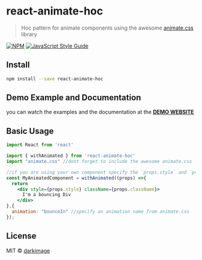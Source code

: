 # react-animate-hoc

> Hoc pattern for animate components using the awesome [animate.css](https://animate.style/) library

[![NPM](https://img.shields.io/npm/v/@darkimage/react-animate-hoc.svg)](https://www.npmjs.com/package/react-animate-hoc) [![JavaScript Style Guide](https://img.shields.io/badge/code_style-standard-brightgreen.svg)](https://standardjs.com)

## Install

```bash
npm install --save react-animate-hoc
```

## Demo Example and Documentation
you can watch the examples and the documentation at the **[DEMO WEBSITE](https://darkimage.github.io/react-animate-hoc/)**

## Basic Usage

```jsx
import React from 'react'

import { withAnimated } from 'react-animate-hoc'
import "animate.css" //dont forget to include the awesome animate.css

//if you are using your own component specify the `props.style` and `props.className` property
const MyAnimatedComponent = withAnimated((props) =>{
  return 
    <div style={props.style} className={props.className}>
      I'm a bouncing Div
    </div>
},{
  animation: "bounceIn" //specify an animation name from animate.css
});
```

## License

MIT © [darkimage](https://github.com/darkimage)
